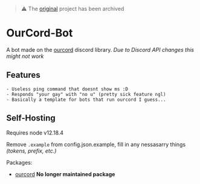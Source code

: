 > ⚠ The [original](https://github.com/ourpalace/ourcord/) project has been archived

# OurCord-Bot

A bot made on the [ourcord](https://github.com/ourcord/ourcord) discord library. *Due to Discord API changes this might not work*

## Features

    - Useless ping command that doesnt show ms :D
    - Responds "your gay" with "no u" (pretty sick feature ngl)
    - Basically a template for bots that run ourcord I guess...

## Self-Hosting

Requires node v12.18.4

Remove `.example` from config.json.example, fill in any nessasarry things _(tokens, prefix, etc.)_

Packages:

- [ourcord](https://github.com/ourcord/ourcord) **No longer maintained package**
